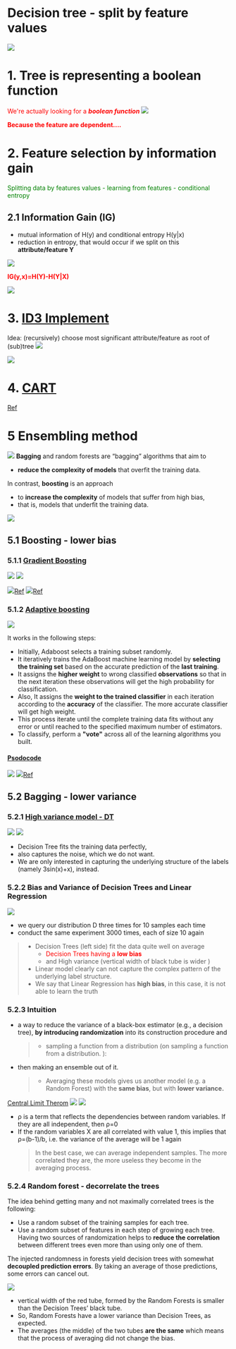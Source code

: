 #  Decision tree - split by feature values  
![](.2_Decision_tree_images/661aa5db.png)
# 1. Tree is representing a boolean function
<font color='red'>We're actually looking for a **_boolean function_**</font>
![](../.ML_images/174b79a8.png)  

**<font color='red'>Because the feature are dependent....**</font>


# 2. Feature selection by information gain
<font color="Green"> Splitting data by features values - learning from features - conditional entropy</font>

## 2.1 Information Gain (IG)
- mutual information of H(y) and conditional entropy H(y|x)
- reduction in entropy, that would occur if we split on this **attribute/feature Y**

![](../.ML_images/ea24b30f.png)  

 **<font color='red'>IG(y,x)=H(Y)-H(Y|X)</font>**

  ![](../.ML_images/9fe260b2.png)

# 3. [ID3 Implement](http://www.sthda.com/english/articles/35-statistical-machine-learning-essentials/141-cart-model-decision-tree-essentials/)
Idea: (recursively) choose most significant
attribute/feature as root of (sub)tree
![](.2_Decision_tree_images/dca96aba.png) 


![](.2_Decision_tree_images/fbc57ad5.png)
# 4. [CART](https://sefiks.com/2018/08/27/a-step-by-step-cart-decision-tree-example/)
[Ref](https://medium.com/machine-learning-researcher/decision-tree-algorithm-in-machine-learning-248fb7de819e)
# 5 Ensembling method
![](.2_Decision_tree_images/47af806d.png)
**Bagging** and random forests are “bagging” algorithms that aim to 
- **reduce the complexity of models** that overfit the training data. 

In contrast, **boosting** is an approach 
- to **increase the complexity** of models that suffer from high bias,
- that is, models that underfit the training data.


![](.2_Decision_tree_images/ed08c4f3.png) 
## 5.1 Boosting - lower bias
### 5.1.1 [Gradient Boosting](https://medium.com/mlreview/gradient-boosting-from-scratch-1e317ae4587d)
![](.2_Decision_tree_images/80d717da.png)
![](.2_Decision_tree_images/03e7533e.png)

![](.2_Decision_tree_images/4b064b99.png)[Ref](https://zhuanlan.zhihu.com/p/108144048)
![](.2_Decision_tree_images/46852995.png)[Ref](https://medium.com/mlreview/gradient-boosting-from-scratch-1e317ae4587d)
### 5.1.2 [Adaptive boosting](https://www.datacamp.com/community/tutorials/adaboost-classifier-python)
![](.2_Decision_tree_images/bd147d1a.png)

It works in the following steps:

- Initially, Adaboost selects a training subset randomly.
- It iteratively trains the AdaBoost machine learning model by **selecting the training set** based on the accurate prediction of the **last training**.
- It assigns the **higher weight** to wrong classified **observations** so that in the next iteration these observations will get the high probability for classification.
- Also, It assigns the **weight to the trained classifier** in each iteration according to the **accuracy** of the classifier. The more accurate classifier will get high weight.
- This process iterate until the complete training data fits without any error or until reached to the specified maximum number of estimators.
- To classify, perform a **"vote"** across all of the learning algorithms you built.
#### [Psodocode](https://zhuanlan.zhihu.com/p/41536315)
![](.2_Decision_tree_images/6f31a6d7.png)
![](.2_Decision_tree_images/997120d2.png)[Ref](https://subscription.packtpub.com/book/big_data_and_business_intelligence/9781789953633/2/ch02lvl1sec22/adaboost-classifier)



## 5.2 Bagging - lower variance
### 5.2.1 [High variance model - DT](https://towardsdatascience.com/understanding-the-effect-of-bagging-on-variance-and-bias-visually-6131e6ff1385)
![](.2_Decision_tree_images/e1440981.png)
![](.2_Decision_tree_images/5124d684.png)
- Decision Tree fits the training data perfectly, 
- also captures the noise, which we do not want. 
- We are only interested in capturing the underlying structure of the labels (namely 3sin(x)+x), instead.
### 5.2.2 Bias and Variance of Decision Trees and Linear Regression
![](.2_Decision_tree_images/29381f9f.png)
- we query our distribution D three times for 10 samples each time 
- conduct the same experiment 3000 times, each of size 10 again
> - Decision Trees (left side) fit the data quite well on average
>   - <font color='red'>Decision Trees having a **low bias**</font>
>   - and High variance (vertical width of black tube is wider )
>- Linear model clearly can not capture the complex pattern of the underlying label structure. 
   >  - We say that Linear Regression has **high bias**, in this case, it is not able to learn the truth
        
### 5.2.3 Intuition
 - a way to reduce the variance of a black-box estimator (e.g., a decision tree), 
 **by introducing randomization** into its construction procedure and
   > - sampling a function from a distribution (on sampling a function from a distribution. ):
- then making an ensemble out of it.  
  > - Averaging these models gives us another model (e.g. a Random Forest) with the **same bias**, but with **lower variance.** 

[Central Limit Therom](https://darrenho.github.io/SML2015/11_scribe.pdf)
![](.2_Decision_tree_images/a34bd3fc.png)
![](.2_Decision_tree_images/ab4a0966.png)
- ρ is a term that reflects the dependencies between random variables. If they are all independent, then ρ=0
- If the random variables X are all correlated with value 1, this implies that ρ=(b-1)/b, i.e. the variance of the average will be 1 again
   >In the best case, we can average independent samples. The more correlated they are, the more useless they become in the averaging process.

### 5.2.4 Random forest - decorrelate the trees

The idea behind getting many and not maximally correlated trees is the following:
- Use a random subset of the training samples for each tree.
- Use a random subset of features in each step of growing each tree.
Having two sources of randomization helps to **reduce the correlation** between different trees even more than using only one of them.

The injected randomness in forests yield decision trees with somewhat **decoupled prediction errors**. 
By taking an average of those predictions, some errors can cancel out. 

![](.2_Decision_tree_images/2bf94a18.png)  
- vertical width of the red tube, formed by the Random Forests is smaller than the Decision Trees’ black tube.
- So, Random Forests have a lower variance than Decision Trees, as expected.
- The averages (the middle) of the two tubes **are the same** which means that the process of averaging did not change the bias.